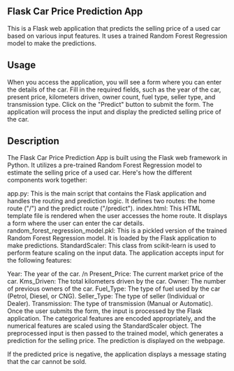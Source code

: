 ## Flask Car Price Prediction App

This is a Flask web application that predicts the selling price of a used car based on various input features. It uses a trained Random Forest Regression model to make the predictions.

## Usage
When you access the application, you will see a form where you can enter the details of the car.
Fill in the required fields, such as the year of the car, present price, kilometers driven, owner count, fuel type, seller type, and transmission type.
Click on the "Predict" button to submit the form.
The application will process the input and display the predicted selling price of the car.
## Description
The Flask Car Price Prediction App is built using the Flask web framework in Python. It utilizes a pre-trained Random Forest Regression model to estimate the selling price of a used car. Here's how the different components work together:

app.py: This is the main script that contains the Flask application and handles the routing and prediction logic. It defines two routes: the home route ("/") and the predict route ("/predict").
index.html: This HTML template file is rendered when the user accesses the home route. It displays a form where the user can enter the car details.
random_forest_regression_model.pkl: This is a pickled version of the trained Random Forest Regression model. It is loaded by the Flask application to make predictions.
StandardScaler: This class from scikit-learn is used to perform feature scaling on the input data.
The application accepts input for the following features:

Year: The year of the car. /n
Present_Price: The current market price of the car.
Kms_Driven: The total kilometers driven by the car.
Owner: The number of previous owners of the car.
Fuel_Type: The type of fuel used by the car (Petrol, Diesel, or CNG).
Seller_Type: The type of seller (Individual or Dealer).
Transmission: The type of transmission (Manual or Automatic).
Once the user submits the form, the input is processed by the Flask application. The categorical features are encoded appropriately, and the numerical features are scaled using the StandardScaler object. The preprocessed input is then passed to the trained model, which generates a prediction for the selling price. The prediction is displayed on the webpage.

If the predicted price is negative, the application displays a message stating that the car cannot be sold.
